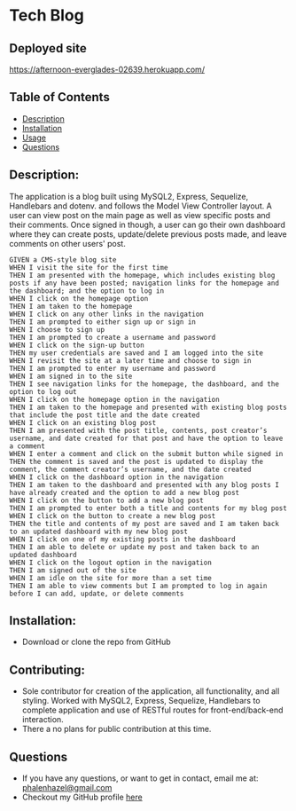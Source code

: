 # Tech Blog


## Deployed site
https://afternoon-everglades-02639.herokuapp.com/

## Table of Contents
- [Description](#Description)
- [Installation](#Installation)
- [Usage](#Usage)
- [Questions](#Questions)

## Description: 
The application is a blog built using MySQL2, Express, Sequelize, Handlebars and dotenv. and follows the Model View Controller layout. A user can view post on the main page as well as view specific posts and their comments. Once signed in though, a user can go their own dashboard where they can create posts, update/delete previous posts made, and leave comments on other users' post. 

```
GIVEN a CMS-style blog site
WHEN I visit the site for the first time
THEN I am presented with the homepage, which includes existing blog posts if any have been posted; navigation links for the homepage and the dashboard; and the option to log in
WHEN I click on the homepage option
THEN I am taken to the homepage
WHEN I click on any other links in the navigation
THEN I am prompted to either sign up or sign in
WHEN I choose to sign up
THEN I am prompted to create a username and password
WHEN I click on the sign-up button
THEN my user credentials are saved and I am logged into the site
WHEN I revisit the site at a later time and choose to sign in
THEN I am prompted to enter my username and password
WHEN I am signed in to the site
THEN I see navigation links for the homepage, the dashboard, and the option to log out
WHEN I click on the homepage option in the navigation
THEN I am taken to the homepage and presented with existing blog posts that include the post title and the date created
WHEN I click on an existing blog post
THEN I am presented with the post title, contents, post creator’s username, and date created for that post and have the option to leave a comment
WHEN I enter a comment and click on the submit button while signed in
THEN the comment is saved and the post is updated to display the comment, the comment creator’s username, and the date created
WHEN I click on the dashboard option in the navigation
THEN I am taken to the dashboard and presented with any blog posts I have already created and the option to add a new blog post
WHEN I click on the button to add a new blog post
THEN I am prompted to enter both a title and contents for my blog post
WHEN I click on the button to create a new blog post
THEN the title and contents of my post are saved and I am taken back to an updated dashboard with my new blog post
WHEN I click on one of my existing posts in the dashboard
THEN I am able to delete or update my post and taken back to an updated dashboard
WHEN I click on the logout option in the navigation
THEN I am signed out of the site
WHEN I am idle on the site for more than a set time
THEN I am able to view comments but I am prompted to log in again before I can add, update, or delete comments

```

## Installation: 
- Download or clone the repo from GitHub

## Contributing: 
- Sole contributor for creation of the application, all functionality, and all styling. Worked with MySQL2, Express, Sequelize, Handlebars to complete application and use of RESTful routes for front-end/back-end interaction.
- There a no plans for public contribution at this time.

## Questions
- If you have any questions, or want to get in contact, email me at: phalenhazel@gmail.com
- Checkout my GitHub profile [here](https://github.com/PhalenH)
